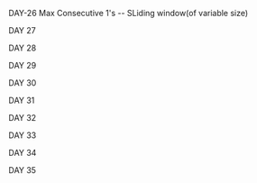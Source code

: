  DAY-26 Max Consecutive 1's -- SLiding window(of variable size)
 
 DAY 27
 
 DAY 28
 
 DAY 29
 
 DAY 30
 
 DAY 31
 
 DAY 32
 
 DAY 33
 
 DAY 34
 
 DAY 35
